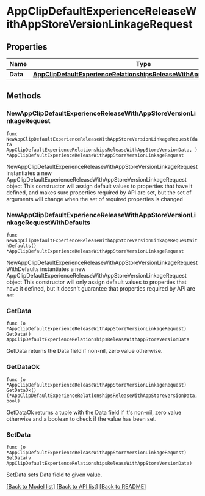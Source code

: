 # AppClipDefaultExperienceReleaseWithAppStoreVersionLinkageRequest

## Properties

Name | Type | Description | Notes
------------ | ------------- | ------------- | -------------
**Data** | [**AppClipDefaultExperienceRelationshipsReleaseWithAppStoreVersionData**](AppClipDefaultExperienceRelationshipsReleaseWithAppStoreVersionData.md) |  | 

## Methods

### NewAppClipDefaultExperienceReleaseWithAppStoreVersionLinkageRequest

`func NewAppClipDefaultExperienceReleaseWithAppStoreVersionLinkageRequest(data AppClipDefaultExperienceRelationshipsReleaseWithAppStoreVersionData, ) *AppClipDefaultExperienceReleaseWithAppStoreVersionLinkageRequest`

NewAppClipDefaultExperienceReleaseWithAppStoreVersionLinkageRequest instantiates a new AppClipDefaultExperienceReleaseWithAppStoreVersionLinkageRequest object
This constructor will assign default values to properties that have it defined,
and makes sure properties required by API are set, but the set of arguments
will change when the set of required properties is changed

### NewAppClipDefaultExperienceReleaseWithAppStoreVersionLinkageRequestWithDefaults

`func NewAppClipDefaultExperienceReleaseWithAppStoreVersionLinkageRequestWithDefaults() *AppClipDefaultExperienceReleaseWithAppStoreVersionLinkageRequest`

NewAppClipDefaultExperienceReleaseWithAppStoreVersionLinkageRequestWithDefaults instantiates a new AppClipDefaultExperienceReleaseWithAppStoreVersionLinkageRequest object
This constructor will only assign default values to properties that have it defined,
but it doesn't guarantee that properties required by API are set

### GetData

`func (o *AppClipDefaultExperienceReleaseWithAppStoreVersionLinkageRequest) GetData() AppClipDefaultExperienceRelationshipsReleaseWithAppStoreVersionData`

GetData returns the Data field if non-nil, zero value otherwise.

### GetDataOk

`func (o *AppClipDefaultExperienceReleaseWithAppStoreVersionLinkageRequest) GetDataOk() (*AppClipDefaultExperienceRelationshipsReleaseWithAppStoreVersionData, bool)`

GetDataOk returns a tuple with the Data field if it's non-nil, zero value otherwise
and a boolean to check if the value has been set.

### SetData

`func (o *AppClipDefaultExperienceReleaseWithAppStoreVersionLinkageRequest) SetData(v AppClipDefaultExperienceRelationshipsReleaseWithAppStoreVersionData)`

SetData sets Data field to given value.



[[Back to Model list]](../README.md#documentation-for-models) [[Back to API list]](../README.md#documentation-for-api-endpoints) [[Back to README]](../README.md)


